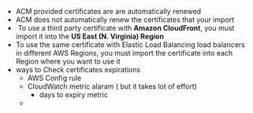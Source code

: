  - ACM provided certificates are are automatically renewed
- ACM does not automatically renew the certificates that your import
-  To use a third party certificate with **Amazon CloudFront**, you must import it into the **US East (N. Virginia) Region**
- To use the same certificate with Elastic Load Balancing load balancers in different AWS Regions, you must import the certificate into each Region where you want to use it
- ways to Check certificates expirations
	- AWS Config rule
	- CloudWatch metric alaram ( but it takes lot of effort)
		- days to expiry metric
	- 